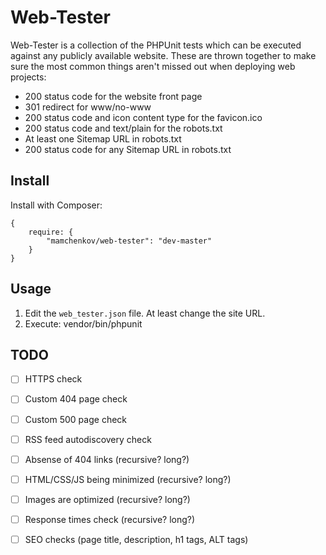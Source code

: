 Web-Tester
==========

Web-Tester is a collection of the PHPUnit tests which can be executed against
any publicly available website.  These are thrown together to make sure the 
most common things aren't missed out when deploying web projects:

* 200 status code for the website front page
* 301 redirect for www/no-www
* 200 status code and icon content type for the favicon.ico
* 200 status code and text/plain for the robots.txt
* At least one Sitemap URL in robots.txt
* 200 status code for any Sitemap URL in robots.txt

Install
-------

Install with Composer:

```
{
	require: {
		"mamchenkov/web-tester": "dev-master"
	}
}
```

Usage
-----

1. Edit the ```web_tester.json``` file.  At least change the site URL.
2. Execute: vendor/bin/phpunit

TODO
----
* [ ] HTTPS check
* [ ] Custom 404 page check
* [ ] Custom 500 page check
* [ ] RSS feed autodiscovery check
* [ ] Absense of 404 links (recursive? long?)
* [ ] HTML/CSS/JS being minimized (recursive? long?)
* [ ] Images are optimized (recursive? long?)
* [ ] Response times check (recursive? long?)
* [ ] SEO checks (page title, description, h1 tags, ALT tags)


